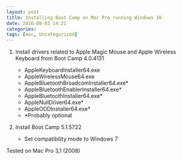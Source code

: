 ```yaml
---
layout: post
title: Installing Boot Camp on Mac Pro running Windows 10
date: 2016-08-03 14:21
categories: 
tags: [mac, Uncategorized]
---
```


1. Install drivers related to Apple Magic Mouse and Apple Wireless Keyboard from Boot Camp 4.0.4131
 	- AppleKeyboardInstaller64.exe
 	- AppleWirelessMouse64.exe
 	- AppleBluetoothBroadcomInstaller64.exe*
 	- AppleBluetoothEnablerInstaller64.exe*
 	- AppleBluetoothInstaller64.exe*
 	- AppleNullDriver64.exe*
 	- AppleODDInstaller64.exe*
 	- *Probably optional

1. Install Boot Camp 5.1.5722
 	- Set compatibility mode to Windows 7

Tested on Mac Pro 3,1 (2008)